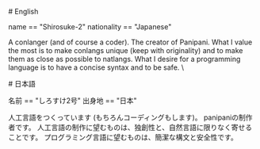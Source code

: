 \# English

name == "Shirosuke-2"
nationality == "Japanese"

A conlanger (and of course a coder).
The creator of Panipani.
What I value the most is to make conlangs unique (keep with originality) and to make them as close as possible to natlangs.
What I desire for a programming language is to have a concise syntax and to be safe. \\


\# 日本語

名前 == "しろすけ2号"
出身地 == "日本"

人工言語をつくっています (もちろんコーディングもします)。
panipaniの制作者です。
人工言語の制作に望むものは、独創性と、自然言語に限りなく寄せることです。
プログラミング言語に望むものは、簡潔な構文と安全性です。
